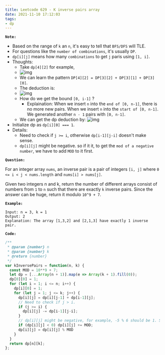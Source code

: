 ```yaml
---
title: Leetcode 629 - K inverse pairs array
date: 2021-11-10 17:12:03
tags:
- dp
---
```

**`Note:`**
- Based on the range of `k` an `n`, it's easy to tell that `BFS/DFS` will TLE.
- For questions like the `number of combinations`, it's usually `DP`.
- `dp[i][j]` means how many `combinations` to get `j` paris using `[1, i]`.
- Thoughts:
  - Take `dp[4][2]` for example, 
  - ![img](https://i.imgur.com/Yrhtr0K.jpg)
  - We can learn the pattern `DP[4][2] = DP[3][2] + DP[3][1] + DP[3][0]`.
  - The deduction is:
  - ![img](https://i.imgur.com/Nxwx36V.png)
  - How do we get the bound `[0, i-1]` ? 
    - Explaination: When we insert `n` into the `end of [0, n-1]`, there is no more new pairs. When we insert `n` into the `start of [0, n-1]`. We generated another `n - 1` pairs with `[0, n-1]`.
  - We can get the dp deduction by: ![img](https://i.imgur.com/w92IHwU.png)
- Initialize dp as `dp[i][0] === 1`.
- Details:
  - Need to check if `j >= i`, otherwise `dp[i-1][j-i]` doesn't make sense.
  - `dp[i][j]` might be negative. so if it it, to get the `mod of a negative number`, we have to add `MOD` to it first.

**`Question:`**

For an integer array `nums`, an inverse pair is a pair of integers `[i, j]` where `0 <= i < j < nums.length` and `nums[i] > nums[j]`.

Given two integers n and k, return the number of different arrays consist of numbers from `1` to `n` such that there are exactly `k` inverse pairs. Since the answer can be huge, return it modulo `10^9 + 7`.

**`Example:`**
```
Input: n = 3, k = 1
Output: 2
Explanation: The array [1,3,2] and [2,1,3] have exactly 1 inverse pair.
```

**`Code:`**
```javascript
/**
 * @param {number} n
 * @param {number} k
 * @return {number}
 */
var kInversePairs = function(n, k) {
  const MOD = 10**9 + 7;
  let dp = [...Array(n + 1)].map(e => Array(k + 1).fill(0));
  dp[0][0] = 1;
  for (let i = 1; i <= n; i++) {
    dp[i][0] = 1;
    for (let j = 1; j <= k; j++) {
      dp[i][j] = dp[i][j-1] + dp[i-1][j];
      // Need to check if j > i.
      if (j >= i) {
        dp[i][j] -= dp[i-1][j-i];
      }
      // dp[i][j] might be negative, for example, -5 % 6 should be 1. So, add mod to it first.
      if (dp[i][j] < 0) dp[i][j] += MOD;
      dp[i][j] = dp[i][j] % MOD
    }
  }
  return dp[n][k];
};
```